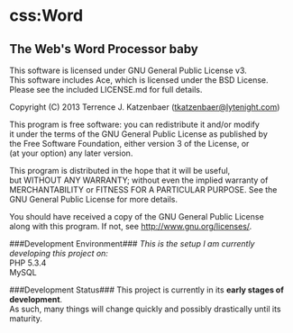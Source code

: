 css:Word
=====================================
The Web's Word Processor baby
-------------------------------------

This software is licensed under GNU General Public License v3.  
This software includes Ace, which is licensed under the BSD License.  
Please see the included LICENSE.md for full details.  

Copyright (C) 2013  Terrence J. Katzenbaer (tkatzenbaer@lytenight.com)  

This program is free software: you can redistribute it and/or modify  
it under the terms of the GNU General Public License as published by  
the Free Software Foundation, either version 3 of the License, or  
(at your option) any later version.  

This program is distributed in the hope that it will be useful,  
but WITHOUT ANY WARRANTY; without even the implied warranty of  
MERCHANTABILITY or FITNESS FOR A PARTICULAR PURPOSE.  See the  
GNU General Public License for more details.  

You should have received a copy of the GNU General Public License  
along with this program.  If not, see <http://www.gnu.org/licenses/>. 

###Development Environment###
*This is the setup I am currently developing this project on:*  
PHP 5.3.4  
MySQL  

###Development Status###
This project is currently in its **early stages of development**.  
As such, many things will change quickly and possibly drastically until its maturity.
